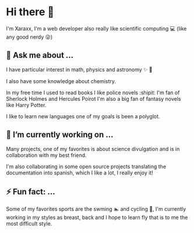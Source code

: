# Hi there 👋

I'm Xaraxx, I'm a web developer also really like scientific computing :computer: (like any good nerdy :stuck_out_tongue_winking_eye:)

## 💬 Ask me about ...

I have particular interest in math, physics and astronomy :sparkles: :milky_way:

I also have some knowledge about chemistry.

In my free time I used to read books I like police novels :shipit: I'm fan of Sherlock Holmes and Hercules Poirot I'm also a big fan of fantasy novels like Harry Potter.

I like to learn new languages one of my goals is been a polyglot.

## 🔭 I’m currently working on ...

Many projects, one of my favorites is about science divulgation and is in collaboration with my best friend.

I'm also collaborating in some open source projects translating the documentation into spanish, which I like a lot,  I really enjoy it!

## ⚡ Fun fact: ...

Some of my favorites sports are the swming :swimmer: and cycling :bicyclist:, I'm currently working in my styles as breast, back and I hope to learn fly that is to me the most difficult style.    


<!--
**Xaraxx/Xaraxx** is a ✨ _special_ ✨ repository because its `README.md` (this file) appears on your GitHub profile.

Here are some ideas to get you started:

- 🔭 I’m currently working on ...
- 🌱 I’m currently learning ...
- 👯 I’m looking to collaborate on ...
- 🤔 I’m looking for help with ...
- 💬 Ask me about ...
- 📫 How to reach me: ...
- 😄 Pronouns: ...
- ⚡ Fun fact: ...
-->
